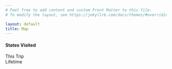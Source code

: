 ```yaml
---
# Feel free to add content and custom Front Matter to this file.
# To modify the layout, see https://jekyllrb.com/docs/themes/#overriding-theme-defaults

layout: default
title: Map
---
```



<div id="map"></div>

<div id="legend" class="legend">
  <h4>States Visited</h4>
  <div><span style="background-color: #99aef5"></span>This Trip</div>
  <div><span style="background-color: #c3ddf5
"></span>Lifetime</div>
</div>